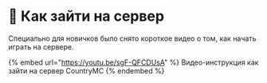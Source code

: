 # 🔎 Как зайти на сервер

Специально для новичков было снято короткое видео о том, как начать играть на сервере.

{% embed url="https://youtu.be/sgF-QFCDUsA" %}
Видео-инструкция как зайти на сервер CountryMC
{% endembed %}
